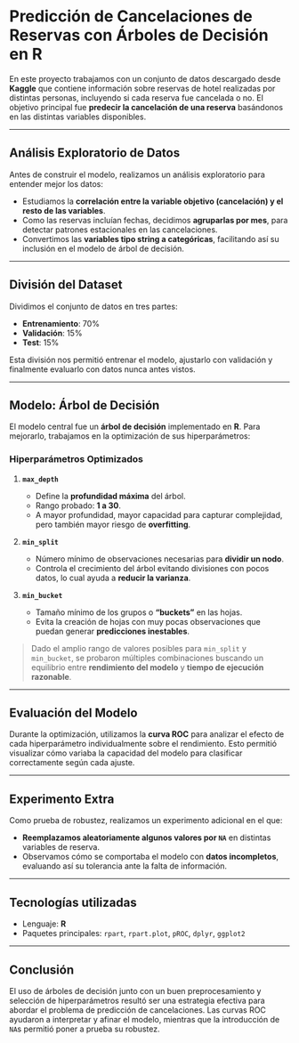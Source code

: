 # Predicción de Cancelaciones de Reservas con Árboles de Decisión en R

En este proyecto trabajamos con un conjunto de datos descargado desde **Kaggle** que contiene información sobre reservas de hotel realizadas por distintas personas, incluyendo si cada reserva fue cancelada o no. El objetivo principal fue **predecir la cancelación de una reserva** basándonos en las distintas variables disponibles.

---

## Análisis Exploratorio de Datos

Antes de construir el modelo, realizamos un análisis exploratorio para entender mejor los datos:

- Estudiamos la **correlación entre la variable objetivo (cancelación) y el resto de las variables**.
- Como las reservas incluían fechas, decidimos **agruparlas por mes**, para detectar patrones estacionales en las cancelaciones.
- Convertimos las **variables tipo string a categóricas**, facilitando así su inclusión en el modelo de árbol de decisión.

---

## División del Dataset

Dividimos el conjunto de datos en tres partes:

- **Entrenamiento**: 70%
- **Validación**: 15%
- **Test**: 15%

Esta división nos permitió entrenar el modelo, ajustarlo con validación y finalmente evaluarlo con datos nunca antes vistos.

---

## Modelo: Árbol de Decisión

El modelo central fue un **árbol de decisión** implementado en **R**. Para mejorarlo, trabajamos en la optimización de sus hiperparámetros:

### Hiperparámetros Optimizados

1. **`max_depth`**  
   - Define la **profundidad máxima** del árbol.
   - Rango probado: **1 a 30**.
   - A mayor profundidad, mayor capacidad para capturar complejidad, pero también mayor riesgo de **overfitting**.

2. **`min_split`**  
   - Número mínimo de observaciones necesarias para **dividir un nodo**.
   - Controla el crecimiento del árbol evitando divisiones con pocos datos, lo cual ayuda a **reducir la varianza**.

3. **`min_bucket`**  
   - Tamaño mínimo de los grupos o **“buckets”** en las hojas.
   - Evita la creación de hojas con muy pocas observaciones que puedan generar **predicciones inestables**.

> Dado el amplio rango de valores posibles para `min_split` y `min_bucket`, se probaron múltiples combinaciones buscando un equilibrio entre **rendimiento del modelo** y **tiempo de ejecución razonable**.

---

## Evaluación del Modelo

Durante la optimización, utilizamos la **curva ROC** para analizar el efecto de cada hiperparámetro individualmente sobre el rendimiento. Esto permitió visualizar cómo variaba la capacidad del modelo para clasificar correctamente según cada ajuste.

---

## Experimento Extra

Como prueba de robustez, realizamos un experimento adicional en el que:

- **Reemplazamos aleatoriamente algunos valores por `NA`** en distintas variables de reserva.
- Observamos cómo se comportaba el modelo con **datos incompletos**, evaluando así su tolerancia ante la falta de información.

---

## Tecnologías utilizadas

- Lenguaje: **R**
- Paquetes principales: `rpart`, `rpart.plot`, `pROC`, `dplyr`, `ggplot2`

---

## Conclusión

El uso de árboles de decisión junto con un buen preprocesamiento y selección de hiperparámetros resultó ser una estrategia efectiva para abordar el problema de predicción de cancelaciones. Las curvas ROC ayudaron a interpretar y afinar el modelo, mientras que la introducción de `NA`s permitió poner a prueba su robustez.
